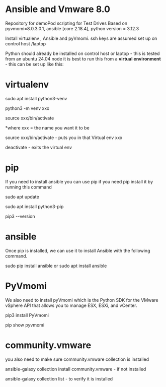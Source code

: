 # Ansible and Vmware 8.0

Repository for demoPod scripting for Test Drives
Based on pyvmomi=8.0.3.0.1,  ansible [core 2.18.4], python version = 3.12.3

Install virtualenv , Ansible and pyVmomi. ssh keys are assumed set up on control host /laptop

Python should already be installed on control host or laptop - this is tested from an ubuntu 24.04 node
it is best to run this from a **virtual environment** - this can be set up like this:

# virtualenv
sudo apt install python3-venv

python3 -m venv xxx

source xxx/bin/activate

*where xxx = the name you want it to be 

source xxx/bin/activate - puts you in that Virtual env xxx 

deactivate - exits the virtual env

# pip
If you need to install ansible you can use pip if you need pip install it by running this command

sudo apt update

sudo apt install python3-pip

pip3 --version

# ansible
Once pip is installed, we can use it to install Ansible with the following command.

sudo pip install ansible or sudo apt install ansible

# PyVmomi
We also need to install pyVmomi which is the Python SDK for the VMware vSphere API that allows you to manage ESX, ESXi, and vCenter.

pip3 install PyVmomi

pip show pyvmomi

# community.vmware
you also need to make sure community.vmware collection is installed 

ansible-galaxy collection install community.vmware - if not installed

ansible-galaxy collection list - to verify it is installed

